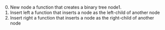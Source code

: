 0. New node
    a function that creates a binary tree node1.
1. Insert left
    a function that inserts a node as the left-child of another node
2. Insert right
     a function that inserts a node as the right-child of another node
